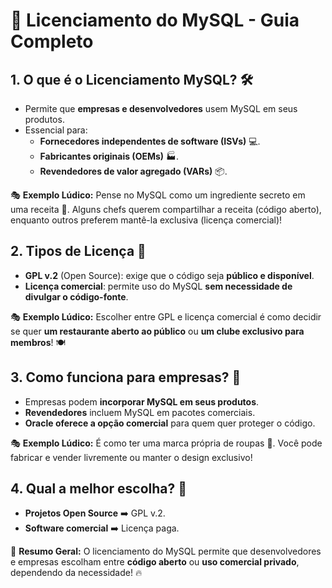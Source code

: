 # 📜 **Licenciamento do MySQL - Guia Completo**

## **1. O que é o Licenciamento MySQL?** 🛠️
- Permite que **empresas e desenvolvedores** usem MySQL em seus produtos.
- Essencial para:
  - **Fornecedores independentes de software (ISVs)** 💻.
  - **Fabricantes originais (OEMs)** 🏭.
  - **Revendedores de valor agregado (VARs)** 📦.

🎭 **Exemplo Lúdico:** Pense no MySQL como um ingrediente secreto em uma receita 🍲. Alguns chefs querem compartilhar a receita (código aberto), enquanto outros preferem mantê-la exclusiva (licença comercial)!

## **2. Tipos de Licença** 📜
- **GPL v.2** (Open Source): exige que o código seja **público e disponível**.
- **Licença comercial**: permite uso do MySQL **sem necessidade de divulgar o código-fonte**.

🎭 **Exemplo Lúdico:** Escolher entre GPL e licença comercial é como decidir se quer **um restaurante aberto ao público** ou **um clube exclusivo para membros**! 🍽️

## **3. Como funciona para empresas?** 🏢
- Empresas podem **incorporar MySQL em seus produtos**.
- **Revendedores** incluem MySQL em pacotes comerciais.
- **Oracle oferece a opção comercial** para quem quer proteger o código.

🎭 **Exemplo Lúdico:** É como ter uma marca própria de roupas 👕. Você pode fabricar e vender livremente ou manter o design exclusivo!

## **4. Qual a melhor escolha?** 🤔
- **Projetos Open Source** ➡️ GPL v.2.
- **Software comercial** ➡️ Licença paga.

🚀 **Resumo Geral:** O licenciamento do MySQL permite que desenvolvedores e empresas escolham entre **código aberto** ou **uso comercial privado**, dependendo da necessidade! 🔥